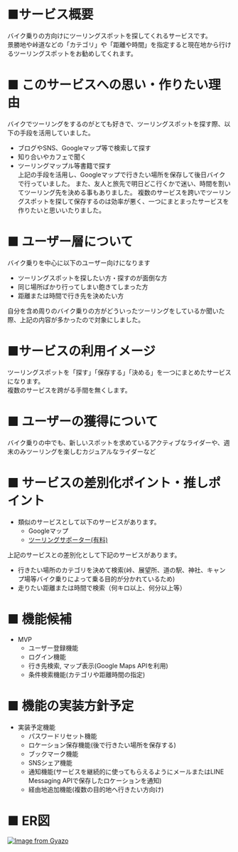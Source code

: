 # ■サービス概要  
バイク乗りの方向けにツーリングスポットを探してくれるサービスです。  
景勝地や峠道などの「カテゴリ」や「距離や時間」を指定すると現在地から行けるツーリングスポットをお勧めしてくれます。

# ■ このサービスへの思い・作りたい理由  
バイクでツーリングをするのがとても好きで、ツーリングスポットを探す際、以下の手段を活用していました。  
- ブログやSNS、Googleマップ等で検索して探す
- 知り合いやカフェで聞く
- ツーリングマップル等書籍で探す  
上記の手段を活用し、Googleマップで行きたい場所を保存して後日バイクで行っていました。
また、友人と旅先で明日どこ行くかで迷い、時間を割いてツーリング先を決める事もありました。
複数のサービスを跨いでツーリングスポットを探して保存するのは効率が悪く、一つにまとまったサービスを作りたいと思いいたりました。  

# ■ ユーザー層について  
バイク乗りを中心に以下のユーザー向けになります  
- ツーリングスポットを探したい方・探すのが面倒な方
- 同じ場所ばかり行ってしまい飽きてしまった方
- 距離または時間で行き先を決めたい方

自分を含め周りのバイク乗りの方がどういったツーリングをしているか聞いた際、上記の内容が多かったので対象にしました。  

# ■サービスの利用イメージ  
ツーリングスポットを「探す」「保存する」「決める」を一つにまとめたサービスになります。  
複数のサービスを跨がる手間を無くします。

# ■ ユーザーの獲得について  
バイク乗りの中でも、新しいスポットを求めているアクティブなライダーや、週末のみツーリングを楽しむカジュアルなライダーなど

# ■ サービスの差別化ポイント・推しポイント
- 類似のサービスとして以下のサービスがあります。
  - Googleマップ
  - [ツーリングサポーター(有料)](https://play.google.com/store/apps/details?id=com.navitime.local.bike&hl=ja&gl=US&pli=1)

上記のサービスとの差別化として下記のサービスがあります。
- 行きたい場所のカテゴリを決めて検索(峠、展望所、道の駅、神社、キャンプ場等バイク乗りによって乗る目的が分かれているため)
- 走りたい距離または時間で検索（何キロ以上、何分以上等）

# ■ 機能候補  
- MVP
  - ユーザー登録機能
  - ログイン機能
  - 行き先検索, マップ表示(Google Maps APIを利用)
  - 条件検索機能(カテゴリや距離時間の指定)

# ■ 機能の実装方針予定
- 実装予定機能
  - パスワードリセット機能
  - ロケーション保存機能(後で行きたい場所を保存する)
  - ブックマーク機能
  - SNSシェア機能
  - 通知機能(サービスを継続的に使ってもらえるようにメールまたはLINE Messaging APIで保存したロケーションを通知)
  - 経由地追加機能(複数の目的地へ行きたい方向け)


# ■ ER図
[![Image from Gyazo](https://i.gyazo.com/1749643e17bb6ccb9574ac01e283c194.png)](https://gyazo.com/1749643e17bb6ccb9574ac01e283c194)
